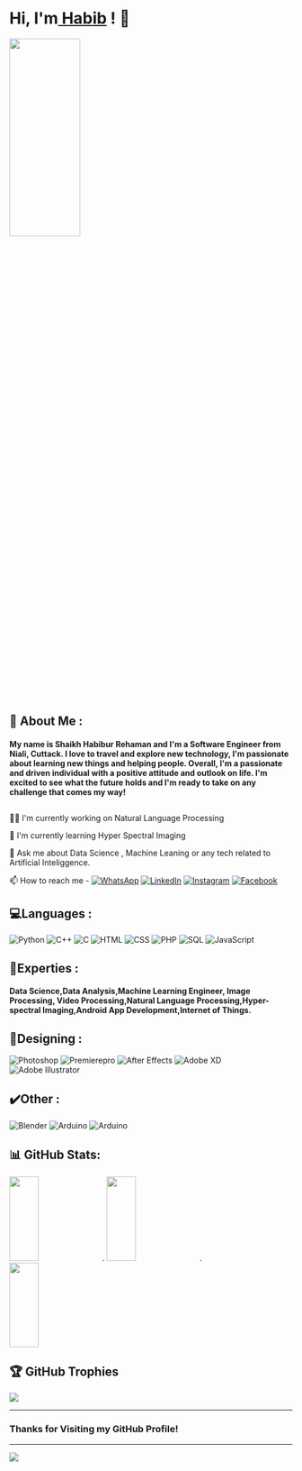 
# Hi, I'm<a href="https://github/shrehaman/"> Habib</a> ! 👋
<img src="https://images.squarespace-cdn.com/content/v1/5feb53185d3dab691b47361b/1609930650139-9NRI63XUJ29Y7E9LEA9G/12eca-machine-learning.gif" height=30% width=50% > 

## 🚀 About Me :
#### My name is Shaikh Habibur Rehaman and I'm a Software Engineer from Niali, Cuttack. I love to travel and explore new technology, I'm passionate about learning new things and helping people. Overall, I'm a passionate and driven individual with a positive attitude and outlook on life. I'm excited to see what the future holds and I'm ready to take on any challenge that comes my way!

## 
👩‍💻 I'm currently working on Natural Language Processing

🧠 I'm currently learning Hyper Spectral Imaging

💬 Ask me about Data Science , Machine Leaning or any tech related to Artificial Inteliggence.

📫 How to reach me -
[![WhatsApp](https://img.shields.io/badge/whatsapp-25D366?style=for-the-badge&logo=whatsapp&logoColor=white)](https://api.whatsapp.com/send/?phone=919777795786&text=Hello%20Shaikh%20Habibur%20Rehaman,%20I%20get%20this%20no.%20from%20your%20Github%20&type=phone_number&app_absent=0)
[![LinkedIn](https://img.shields.io/badge/linkedin-0077b5?style=for-the-badge&logo=linkedin&logoColor=white)](https://www.linkedin.com/in/shrehaman/)
[![Instagram](https://img.shields.io/badge/instagram-C13584?style=for-the-badge&logo=instagram&logoColor=white)](https://www.instagram.com/s.h.rehaman/)
[![Facebook](https://img.shields.io/badge/facebook-0077b6?style=for-the-badge&logo=facebook&logoColor=white)](https://www.instagram.com/s.h.rehaman/)


## 💻Languages :
![Python](https://img.shields.io/badge/python-3776AB?style=for-the-badge&logo=python&logoColor=white)
![C++](https://img.shields.io/badge/C++-00599C?style=for-the-badge&logo=cplusplus&logoColor)
![C](https://img.shields.io/badge/C-A8B9CC?style=for-the-badge&logo=c&logoColor=white)
![HTML](https://img.shields.io/badge/HTML-E34F26?style=for-the-badge&logo=html5&logoColor=white)
![CSS](https://img.shields.io/badge/CSS-1572B6?style=for-the-badge&logo=css3&logoColor=white)
![PHP](https://img.shields.io/badge/PHP-777BB4?style=for-the-badge&logo=php&logoColor=white)
![SQL](https://img.shields.io/badge/sql-4479A1?style=for-the-badge&logo=mysql&logoColor=white)
![JavaScript](https://img.shields.io/badge/JavaScript-F7DF1E?style=for-the-badge&logo=javascript&logoColor=red)


## 🧠Experties :

#### Data Science,Data Analysis,Machine Learning Engineer, Image Processing, Video Processing,Natural Language Processing,Hyper-spectral Imaging,Android App Development,Internet of Things.


## 🎨Designing :
![Photoshop](https://img.shields.io/badge/Photoshop-31A8FF?style=for-the-badge&logo=adobephotoshop&logoColor=white)
![Premierepro](https://img.shields.io/badge/Premiere%20pro-9999FF?style=for-the-badge&logo=adobepremierepro&logoColor=white)
![After Effects](https://img.shields.io/badge/After%20Effects-0058CC?style=for-the-badge&logo=adobeaftereffects&logoColor=white)
![Adobe XD](https://img.shields.io/badge/Adobe%20XD-FF61F6?style=for-the-badge&logo=adobexd&logoColor=white)
![Adobe Illustrator](https://img.shields.io/badge/Adobe%20Illustrator-FF9A00?style=for-the-badge&logo=adobeillustrator&logoColor=white)


## ✔️Other :
![Blender](https://img.shields.io/badge/Blender-F5792A?style=for-the-badge&logo=blender&logoColor=white)
![Arduino](https://img.shields.io/badge/arduino-00979D?style=for-the-badge&logo=arduino&logoColor=white)
![Arduino](https://img.shields.io/badge/Firebase-FFCA28?style=for-the-badge&logo=firebase&logoColor=white)

## 📊 GitHub Stats:
<img src="https://github-readme-stats.vercel.app/api?username=shrehaman&show_icons=true&theme=outrun&count_private=true" height="150px" width="32%"/>    .  <img src="https://github-readme-streak-stats.herokuapp.com/?user=shrehaman&theme=outrun&hide_border=false" height="150px" width="32%"/>    .  <img src="https://github-readme-stats.vercel.app/api/top-langs/?username=shrehaman&layout=compact&theme=outrun" height="150px" width="32%"/>

## 🏆 GitHub Trophies
![](https://github-profile-trophy.vercel.app/?username=shrehaman&theme=radical&no-frame=false&no-bg=false&margin-w=4)

---
### Thanks for Visiting my GitHub Profile!
---
[![](https://visitcount.itsvg.in/api?id=shrehaman&icon=7&color=10)](https://shrehaman.in)
